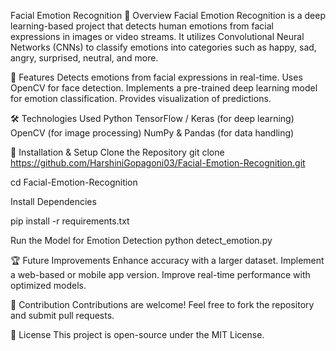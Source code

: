 Facial Emotion Recognition
📌 Overview
Facial Emotion Recognition is a deep learning-based project that detects human emotions from facial expressions in images or video streams. It utilizes Convolutional Neural Networks (CNNs) to classify emotions into categories such as happy, sad, angry, surprised, neutral, and more.

🚀 Features
Detects emotions from facial expressions in real-time.
Uses OpenCV for face detection.
Implements a pre-trained deep learning model for emotion classification.
Provides visualization of predictions.

🛠️ Technologies Used
Python
TensorFlow / Keras (for deep learning)
OpenCV (for image processing)
NumPy & Pandas (for data handling)

📌 Installation & Setup
Clone the Repository
git clone https://github.com/HarshiniGopagoni03/Facial-Emotion-Recognition.git

cd Facial-Emotion-Recognition

Install Dependencies

pip install -r requirements.txt

Run the Model for Emotion Detection
python detect_emotion.py

🏆 Future Improvements
Enhance accuracy with a larger dataset.
Implement a web-based or mobile app version.
Improve real-time performance with optimized models.

🤝 Contribution
Contributions are welcome! Feel free to fork the repository and submit pull requests.

📜 License
This project is open-source under the MIT License.

